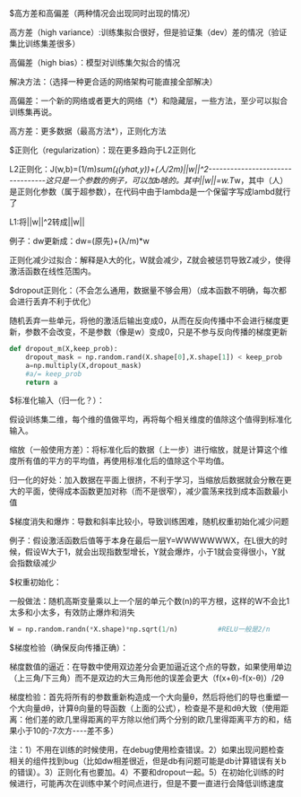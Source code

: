 $高方差和高偏差（两种情况会出现同时出现的情况）

高方差（high variance）:训练集拟合很好，但是验证集（dev）差的情况（验证集比训练集差很多）

高偏差（high bias）：模型对训练集欠拟合的情况

解决方法：（选择一种更合适的网络架构可能直接全部解决）

高偏差：一个新的网络或者更大的网络（*）和隐藏层，一些方法，至少可以拟合训练集再说。

高方差：更多数据（最高方法*），正则化方法

$正则化（regularization）：现在更多趋向于L2正则化

L2正则化：J(w,b)=(1/m)*sum(ɻ(yhat,y))+(人/2m)||w||^2---------------------------------这只是一个参数的例子，可以加b啥的。其中||w||=w.T*w，其中（人）是正则化参数（属于超参数），在代码中由于lambda是一个保留字写成lambd就行了

L1:将||w||^2转成||w||

例子：dw更新成：dw=(原先)+(λ/m)*w

正则化减少过拟合：解释是λ大的化，W就会减少，Z就会被惩罚导致Z减少，使得激活函数在线性范围内。

$dropout正则化：（不会怎么通用，数据量不够会用）（成本函数不明确，每次都会进行丢弃不利于优化）

随机丢弃一些单元，将他的激活后输出变成0，从而在反向传播中不会进行梯度更新，参数不会改变，不是参数（像是w）变成0，只是不参与反向传播的梯度更新

```python
def dropout_m(X,keep_prob):
    dropout_mask = np.random.rand(X.shape[0],X.shape[1]) < keep_prob        #生成随机向量，当小于保留概率的时候就是0，也可以直接使用*X.shape，其中*是解包操作符
    a=np.multiply(X,dropout_mask)                                           #将单元进行丢弃
    #a/= keep_prob                                                           #缩放回原来的大小，本质这个a其实就是输入X的dropout版本，这个代码不需要缩放，因为随机数组是真假形式
    return a
```

$标准化输入（归一化？）：

假设训练集二维，每个维的值做平均，再将每个相关维度的值除这个值得到标准化输入。

缩放（一般使用方差）：将标准化后的数据（上一步）进行缩放，就是计算这个维度所有值的平方的平均值，再使用标准化后的值除这个平均值。

归一化的好处：加入数据在平面上很挤，不利于学习，当缩放后数据就会分散在更大的平面，使得成本函数更加对称（而不是很窄），减少震荡来找到成本函数最小值

$梯度消失和爆炸：导数和斜率比较小，导致训练困难，随机权重初始化减少问题

例子：假设激活函数后值等于本身在最后一层Y=WWWWWWWX，在L很大的时候，假设W大于1，就会出现指数型增长，Y就会爆炸，小于1就会变得很小，Y就会指数级减少

$权重初始化：

一般做法：随机高斯变量乘以上一个层的单元个数(n)的平方根，这样的W不会比1太多和小太多，有效防止爆炸和消失

```python
W = np.random.randn(*X.shape)*np.sqrt(1/n)          #RELU一般是2/n
```

$梯度检验（确保反向传播正确）：

梯度数值的逼近：在导数中使用双边差分会更加逼近这个点的导数，如果使用单边（上三角/下三角）而不是双边的大三角形他的误差会更大（f(x+θ)-f(x-θ)）/2θ

梯度检验：首先将所有的参数重新构造成一个大向量θ，然后将他们的导也重塑一个大向量dθ，计算θ向量的导函数（上面的公式），检查是不是和dθ大致（使用距离：他们差的欧几里得距离的平方除以他们两个分别的欧几里得距离平方的和，结果小于10的-7次方----差不多）

注：1）不用在训练的时候使用，在debug使用检查错误。2）如果出现问题检查相关的组件找到bug（比如dw相差很近，但是db有问题可能是db计算错误有关b的错误）。3）正则化有也要加。4）不要和dropout一起。5）在初始化训练的时候进行，可能再次在训练中某个时间点进行，但是不要一直进行会降低训练速度






